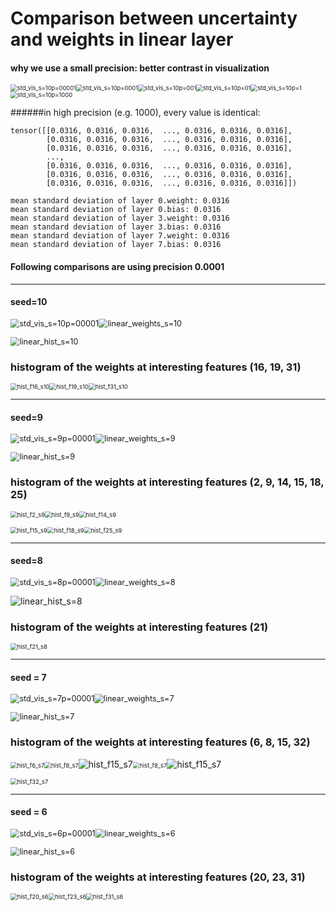 # Comparison between uncertainty and weights in linear layer



#### why we use a small precision: better contrast in visualization

<img src="/Users/moreez/Desktop/BcThesis/GitHub/BcThesisMK/Moritz_folder/different_seeds/std_vis_s=10p=00001.png" alt="std_vis_s=10p=00001" style="zoom: 67%;" /><img src="/Users/moreez/Desktop/BcThesis/GitHub/BcThesisMK/Moritz_folder/different_seeds/std_vis_s=10p=0001.png" alt="std_vis_s=10p=0001" style="zoom:67%;" /><img src="/Users/moreez/Desktop/BcThesis/GitHub/BcThesisMK/Moritz_folder/different_seeds/std_vis_s=10p=001.png" alt="std_vis_s=10p=001" style="zoom:67%;" /><img src="/Users/moreez/Desktop/BcThesis/GitHub/BcThesisMK/Moritz_folder/different_seeds/std_vis_s=10p=01.png" alt="std_vis_s=10p=01" style="zoom:67%;" /><img src="/Users/moreez/Desktop/BcThesis/GitHub/BcThesisMK/Moritz_folder/different_seeds/std_vis_s=10p=1.png" alt="std_vis_s=10p=1" style="zoom:67%;" /><img src="/Users/moreez/Desktop/BcThesis/GitHub/BcThesisMK/Moritz_folder/different_seeds/std_vis_s=10p=1000.png" alt="std_vis_s=10p=1000" style="zoom:67%;" /> 

######in high precision (e.g. 1000), every value is identical:

```
tensor([[0.0316, 0.0316, 0.0316,  ..., 0.0316, 0.0316, 0.0316],
        [0.0316, 0.0316, 0.0316,  ..., 0.0316, 0.0316, 0.0316],
        [0.0316, 0.0316, 0.0316,  ..., 0.0316, 0.0316, 0.0316],
        ...,
        [0.0316, 0.0316, 0.0316,  ..., 0.0316, 0.0316, 0.0316],
        [0.0316, 0.0316, 0.0316,  ..., 0.0316, 0.0316, 0.0316],
        [0.0316, 0.0316, 0.0316,  ..., 0.0316, 0.0316, 0.0316]])
```

```
mean standard deviation of layer 0.weight: 0.0316
mean standard deviation of layer 0.bias: 0.0316
mean standard deviation of layer 3.weight: 0.0316
mean standard deviation of layer 3.bias: 0.0316
mean standard deviation of layer 7.weight: 0.0316
mean standard deviation of layer 7.bias: 0.0316
```





#### Following comparisons are using precision 0.0001

------------------



####  seed=10

<img src="/Users/moreez/Desktop/BcThesis/GitHub/BcThesisMK/Moritz_folder/different_seeds/std_vis_s=10p=00001.png" alt="std_vis_s=10p=00001" style="zoom: 90%;" /><img src="/Users/moreez/Desktop/BcThesis/GitHub/BcThesisMK/Moritz_folder/different_seeds/linear_weights_s=10.png" alt="linear_weights_s=10" style="zoom:90%;" />



<img src="/Users/moreez/Desktop/BcThesis/GitHub/BcThesisMK/Moritz_folder/different_seeds/linear_hist_s=10.png" alt="linear_hist_s=10" style="zoom:90%;" />

### histogram of the weights at interesting features (16, 19, 31)

<img src="/Users/moreez/Desktop/BcThesis/GitHub/BcThesisMK/Moritz_folder/different_seeds/hist_f16_s10.png" alt="hist_f16_s10" style="zoom:67%;" /><img src="/Users/moreez/Desktop/BcThesis/GitHub/BcThesisMK/Moritz_folder/different_seeds/hist_f19_s10.png" alt="hist_f19_s10" style="zoom:67%;" /><img src="/Users/moreez/Desktop/BcThesis/GitHub/BcThesisMK/Moritz_folder/different_seeds/hist_f31_s10.png" alt="hist_f31_s10" style="zoom:67%;" />

--------------------------



#### seed=9

<img src="/Users/moreez/Desktop/BcThesis/GitHub/BcThesisMK/Moritz_folder/different_seeds/std_vis_s=9p=00001.png" alt="std_vis_s=9p=00001" style="zoom: 90%;" /><img src="/Users/moreez/Desktop/BcThesis/GitHub/BcThesisMK/Moritz_folder/different_seeds/linear_weights_s=9.png" alt="linear_weights_s=9" style="zoom:90%;" />



<img src="/Users/moreez/Desktop/BcThesis/GitHub/BcThesisMK/Moritz_folder/different_seeds/linear_hist_s=9.png" alt="linear_hist_s=9" style="zoom:90%;" />

### histogram of the weights at interesting features (2, 9, 14, 15, 18, 25)

<img src="/Users/moreez/Desktop/BcThesis/GitHub/BcThesisMK/Moritz_folder/different_seeds/hist_f2_s9.png" alt="hist_f2_s9" style="zoom:67%;" /><img src="/Users/moreez/Desktop/BcThesis/GitHub/BcThesisMK/Moritz_folder/different_seeds/hist_f9_s9.png" alt="hist_f9_s9" style="zoom:67%;" /><img src="/Users/moreez/Desktop/BcThesis/GitHub/BcThesisMK/Moritz_folder/different_seeds/hist_f14_s9.png" alt="hist_f14_s9" style="zoom:67%;" />



<img src="/Users/moreez/Desktop/BcThesis/GitHub/BcThesisMK/Moritz_folder/different_seeds/hist_f15_s9.png" alt="hist_f15_s9" style="zoom:67%;" /><img src="/Users/moreez/Desktop/BcThesis/GitHub/BcThesisMK/Moritz_folder/different_seeds/hist_f18_s9.png" alt="hist_f18_s9" style="zoom:67%;" /><img src="/Users/moreez/Desktop/BcThesis/GitHub/BcThesisMK/Moritz_folder/different_seeds/hist_f25_s9.png" alt="hist_f25_s9" style="zoom:67%;" />

-------------------



#### seed=8

<img src="/Users/moreez/Desktop/BcThesis/GitHub/BcThesisMK/Moritz_folder/different_seeds/std_vis_s=8p=00001.png" alt="std_vis_s=8p=00001" style="zoom: 90%;" /><img src="/Users/moreez/Desktop/BcThesis/GitHub/BcThesisMK/Moritz_folder/different_seeds/linear_weights_s=8.png" alt="linear_weights_s=8" style="zoom:90%;" />

![linear_hist_s=8](/Users/moreez/Desktop/BcThesis/GitHub/BcThesisMK/Moritz_folder/different_seeds/linear_hist_s=8.png)

### histogram of the weights at interesting features (21)

<img src="/Users/moreez/Desktop/BcThesis/GitHub/BcThesisMK/Moritz_folder/different_seeds/hist_f21_s8.png" alt="hist_f21_s8" style="zoom:67%;" />

--------------



#### seed = 7

<img src="/Users/moreez/Desktop/BcThesis/GitHub/BcThesisMK/Moritz_folder/different_seeds/std_vis_s=7p=00001.png" alt="std_vis_s=7p=00001" style="zoom:90%;" /><img src="/Users/moreez/Desktop/BcThesis/GitHub/BcThesisMK/Moritz_folder/different_seeds/linear_weights_s=7.png" alt="linear_weights_s=7" style="zoom:90%;" />

<img src="/Users/moreez/Desktop/BcThesis/GitHub/BcThesisMK/Moritz_folder/different_seeds/linear_hist_s=7.png" alt="linear_hist_s=7" style="zoom:90%;" />

### histogram of the weights at interesting features (6, 8, 15, 32)

<img src="/Users/moreez/Desktop/BcThesis/GitHub/BcThesisMK/Moritz_folder/different_seeds/hist_f6_s7.png" alt="hist_f6_s7" style="zoom:67%;" /><img src="/Users/moreez/Desktop/BcThesis/GitHub/BcThesisMK/Moritz_folder/different_seeds/hist_f8_s7.png" alt="hist_f8_s7" style="zoom:67%;" />![hist_f15_s7](/Users/moreez/Desktop/BcThesis/GitHub/BcThesisMK/Moritz_folder/different_seeds/hist_f15_s7.png)<img src="/Users/moreez/Desktop/BcThesis/GitHub/BcThesisMK/Moritz_folder/different_seeds/hist_f8_s7.png" alt="hist_f8_s7" style="zoom:67%;" />![hist_f15_s7](/Users/moreez/Desktop/BcThesis/GitHub/BcThesisMK/Moritz_folder/different_seeds/hist_f15_s7.png)

<img src="/Users/moreez/Desktop/BcThesis/GitHub/BcThesisMK/Moritz_folder/different_seeds/hist_f32_s7.png" alt="hist_f32_s7" style="zoom:67%;" />

-------------



#### seed = 6

<img src="/Users/moreez/Desktop/BcThesis/GitHub/BcThesisMK/Moritz_folder/different_seeds/std_vis_s=6p=00001.png" alt="std_vis_s=6p=00001" style="zoom: 90%;" /><img src="/Users/moreez/Desktop/BcThesis/GitHub/BcThesisMK/Moritz_folder/different_seeds/linear_weights_s=6.png" alt="linear_weights_s=6" style="zoom:90%;" />

<img src="/Users/moreez/Desktop/BcThesis/GitHub/BcThesisMK/Moritz_folder/different_seeds/linear_hist_s=6.png" alt="linear_hist_s=6" style="zoom:90%;" />

### histogram of the weights at interesting features (20, 23, 31)

<img src="/Users/moreez/Desktop/BcThesis/GitHub/BcThesisMK/Moritz_folder/different_seeds/hist_f20_s6.png" alt="hist_f20_s6" style="zoom:67%;" /><img src="/Users/moreez/Desktop/BcThesis/GitHub/BcThesisMK/Moritz_folder/different_seeds/hist_f23_s6.png" alt="hist_f23_s6" style="zoom:67%;" /><img src="/Users/moreez/Desktop/BcThesis/GitHub/BcThesisMK/Moritz_folder/different_seeds/hist_f31_s6.png" alt="hist_f31_s6" style="zoom:67%;" />

